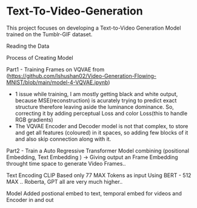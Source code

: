 # Text-To-Video-Generation
This project focuses on developing a Text-to-Video Generation Model trained on the Tumblr-GIF dataset.

Reading the Data

Process of Creating Model

Part1 - Training Frames on VQVAE from (https://github.com/Ishushan02/Video-Generation-Flowing-MNIST/blob/main/model-4-VQVAE.ipynb)

- 1 issue while training, I am mostly getting black and white output, because MSE(reconstruction) is acurately trying to predict exact structure therefore leaving aside the luminance dominance. So, correcting it by adding perceptual Loss and color Loss(this to handle RGB gradients) 
- The VQVAE Encoder and Decoder model is not that complex, to store and get all features (coloured) in it spaces, so
adding few blocks of it and also skip connection along with it.


Part2 - Train a Auto Regressive Transformer Model combining (positional Embedding, Text Embedding ) -> Giving output an Frame Embedding  throught time space to generate Video Frames..



Text Encoding 
CLIP Based only 77 MAX Tokens as input
Using BERT - 512 MAX .. 
Roberta, GPT all are very much higher..

Model
Added postional embed to text, temporal embed for videos and Encoder in and out
